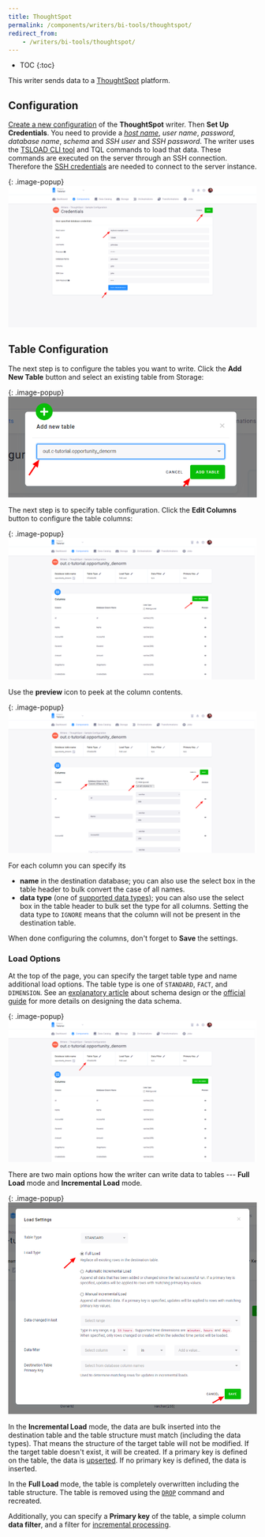```yaml
---
title: ThoughtSpot
permalink: /components/writers/bi-tools/thoughtspot/
redirect_from:
    - /writers/bi-tools/thoughtspot/
---
```


* TOC
{:toc}

This writer sends data to a [ThoughtSpot](https://www.thoughtspot.com/product) platform.

## Configuration
[Create a new configuration](/components/#creating-component-configuration) of the **ThoughtSpot** writer.
Then **Set Up Credentials**. You need to provide a [*host name*](https://docs.thoughtspot.com/5.0/data-integrate/clients/use-jdbc-driver.html), *user name*, *password*, *database name*, *schema* and *SSH user* and *SSH password*.
The writer uses the [TSLOAD CLI tool](https://docs.thoughtspot.com/5.0/admin/loading/use-data-importer.html#) and TQL commands to load that data.
These commands are executed on the server through an SSH connection. Therefore the
[SSH credentials](https://docs.thoughtspot.com/4.4/app-integrate/introduction/logins.html) are needed to connect to the server instance.

{: .image-popup}
![Screenshot - Credentials](/components/writers/bi-tools/thoughtspot/thoughtspot-1.png)

## Table Configuration
The next step is to configure the tables you want to write. Click the **Add New Table** button and select an existing table from Storage:

{: .image-popup}
![Screenshot - Select Table](/components/writers/bi-tools/thoughtspot/thoughtspot-2.png)

The next step is to specify table configuration. Click the **Edit Columns** button to configure the table columns:

{: .image-popup}
![Screenshot - Configure Table](/components/writers/bi-tools/thoughtspot/thoughtspot-3.png)

Use the **preview** icon to peek at the column contents.

{: .image-popup}
![Screenshot - Table Columns](/components/writers/bi-tools/thoughtspot/thoughtspot-4.png)

For each column you can specify its

- **name** in the destination database; you can also use the select box in the table header to bulk convert the case of all names.
- **data type** (one of [supported data types](https://docs.thoughtspot.com/5.0/admin/loading/datatypes.html#)); you can also use the select box in the table header to bulk set the type for all columns. Setting the data type to `IGNORE` means that the column will not be present in the destination table.

When done configuring the columns, don't forget to **Save** the settings.

### Load Options
At the top of the page, you can specify the target table type and name additional load options. The table type is
one of `STANDARD`, `FACT`, and `DIMENSION`. See an [explanatory article](https://www.thoughtspot.com/fact-and-dimension/dimensional-data-modeling-4-simple-steps)
about schema design or the [official guide](https://docs.thoughtspot.com/5.0/admin/data-modeling/data-modeling-settings.html) for
more details on designing the data schema.

{: .image-popup}
![Screenshot - Table Type](/components/writers/bi-tools/thoughtspot/thoughtspot-5.png)

There are two main options how the writer can write data to tables --- **Full Load** mode and **Incremental Load** mode.

{: .image-popup}
![Screenshot - Table Options](/components/writers/bi-tools/thoughtspot/thoughtspot-6.png)

In the **Incremental Load** mode, the data are bulk inserted into
the destination table and the table structure must match (including the data types). That means the structure of the target table
will not be modified. If the target table doesn't exist, it will be created. If a primary key is defined on the table, the
data is [upserted](https://en.wikipedia.org/wiki/Merge_(SQL)). If no primary key is defined, the data is inserted.

In the **Full Load** mode, the table is completely overwritten including the table structure. The table is removed
using the [`DROP`](https://docs.thoughtspot.com/5.0/admin/loading/check-dependencies-tql.html) command and recreated.

Additionally, you can specify a **Primary key** of the table, a simple column **data filter**, and a filter for
[incremental processing](/storage/tables/#incremental-processing).
